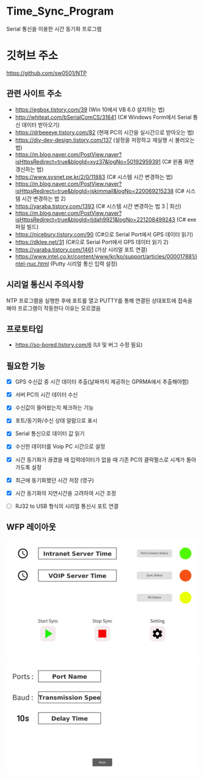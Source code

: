 # Time_Sync_Program
Serial 통신을 이용한 시간 동기화 프로그램

# 깃허브 주소
https://github.com/sw0501/NTP

## 관련 사이트 주소
* https://egbox.tistory.com/39 (Win 10에서 VB 6.0 설치하는 법)
* http://whiteat.com/bSerialComCS/31641 (C# Windows Form에서 Serial 통신 데이터 받아오기)
* https://drbeeeye.tistory.com/82 (현재 PC의 시간을 실시간으로 받아오는 법)
* https://diy-dev-design.tistory.com/137 (설정을 저장하고 재실행 시 불러오는 법)
* https://m.blog.naver.com/PostView.naver?isHttpsRedirect=true&blogId=xyz37&logNo=50192959391 (C# 윈폼 화면 갱신하는 법)
* https://www.sysnet.pe.kr/2/0/11883 (C# 시스템 시간 변경하는 법)
* https://m.blog.naver.com/PostView.naver?isHttpsRedirect=true&blogId=jskimmail&logNo=220069215238 (C# 시스템 시간 변경하는 법 2)
* https://yaraba.tistory.com/1393 (C# 시스템 시간 변경하는 법 3 | 최신)
* https://m.blog.naver.com/PostView.naver?isHttpsRedirect=true&blogId=tjdah9921&logNo=221208499243 (C# exe 파일 빌드)
* https://nicebury.tistory.com/90 (C#으로 Serial Port에서 GPS 데이터 읽기)
* https://dklee.net/31 (C#으로 Serial Port에서 GPS 데이터 읽기 2)
* https://yaraba.tistory.com/1461 (가상 시리얼 포트 연결)
* https://www.intel.co.kr/content/www/kr/ko/support/articles/000017881/intel-nuc.html (Putty 시리얼 통신 입력 설정)

## 시리얼 통신시 주의사항
NTP 프로그램을 실행한 후에 포트를 열고 PUTTY를 통해 연결된 상대포트에 접속을 해야 프로그램이 작동한다 이유는 모르겠음

## 프로토타입
* https://so-bored.tistory.com/6 (UI 및 버그 수정 필요)

## 필요한 기능
- [X] GPS 수신값 중 시간 데이터 추출(날짜까지 제공하는 GPRMA에서 추출해야함)
- [X] 서버 PC의 시간 데이터 수신
- [X] 수신값이 들어왔는지 체크하는 기능
- [X] 포트/동기화/수신 상태 알람으로 표시
- [X] Serial 통신으로 데이터 값 읽기
- [X] 수신한 데이터를 Voip PC 시간으로 설정
- [X] 시간 동기화가 끊겼을 때 입력데이터가 없을 때 기존 PC의 클락펄스로 시계가 돌아가도록 설정
- [X] 최근에 동기화했던 시간 저장 (영구)
- [X] 시간 동기화의 지연시간을 고려하여 시간 조정
- [ ] RJ32 to USB 형식의 시리얼 통신시 포트 연결


## WFP 레이아웃
![Layout](./img/Main.jpg)
![Layout](./img/Setting.jpg)